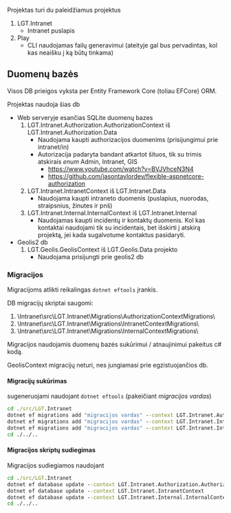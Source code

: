 Projektas turi du paleidžiamus projektus

1. LGT.Intranet
    * Intranet puslapis
1. Play
    * CLI naudojamas failų generavimui (ateityje gal bus pervadintas, kol kas neaišku į ką būtų tinkama)


## Duomenų bazės
Visos DB prieigos vyksta per Entity Framework Core (toliau EFCore) ORM.

Projektas naudoja šias db
* Web serveryje esančias SQLite duomenų bazes
    1. LGT.Intranet.Authorization.AuthorizationContext iš LGT.Intranet.Authorization.Data
	    * Naudojama  kaupti authorizacijos duomenims (prisijungimui prie intranet/in)
		* Autorizacija padaryta bandant atkartot šituos, tik su trimis atskirais _enum_ Admin, Intranet, GIS
		    * https://www.youtube.com/watch?v=BVJVhceN3N4
			* https://github.com/jasontaylordev/flexible-aspnetcore-authorization
    1. LGT.Intranet.IntranetContext iš LGT.Intranet.Data
	    * Naudojama kaupti intraneto duomenis (puslapius, nuorodas, straipsnius, žinutes ir pnš)
    1. LGT.Intranet.Internal.InternalContext iš LGT.Intranet.Internal
	    * Naudojamas kaupti incidentų ir kontaktų duomenis. Kol kas kontaktai naudojami tik su incidentais, bet išskirti į atskirą projektą, jei kada sugalvotume kontaktus pasidaryti.
* Geolis2 db
    1. LGT.Geolis.GeolisContext iš LGT.Geolis.Data projekto
	    * Naudojama prisijungti prie geolis2 db

### Migracijos
Migracijoms atlikti reikalingas `dotnet eftools` įrankis.

DB migracijų skriptai saugomi:
1. \Intranet\src\LGT.Intranet\Migrations\AuthorizationContextMigrations\
1. \Intranet\src\LGT.Intranet\Migrations\IntranetContextMigrations\
1. \Intranet\src\LGT.Intranet\Migrations\InternalContextMigrations\

Migracijos naudojamis duomenų bazės sukūrimui / atnaujinimui pakeitus c# kodą.

GeolisContext migracijų neturi, nes jungiamasi prie egzistuojančios db.

#### Migracijų sukūrimas
sugeneruojami naudojant `dotnet eftools` (pakeičiant _migracijos vardas_)
```cmd
cd ./src/LGT.Intranet
dotnet ef migrations add "migracijos vardas" --context LGT.Intranet.Authorization.AuthorizationContext
dotnet ef migrations add "migracijos vardas" --context LGT.Intranet.IntranetContext
dotnet ef migrations add "migracijos vardas" --context LGT.Intranet.Internal.InternalContext
cd ./../..
```
#### Migracijos skriptų sudiegimas
Migracijos sudiegiamos naudojant
```cmd
cd ./src/LGT.Intranet
dotnet ef database update --context LGT.Intranet.Authorization.AuthorizationContext
dotnet ef database update --context LGT.Intranet.IntranetContext
dotnet ef database update --context LGT.Intranet.Internal.InternalContext
cd ./../..
```
